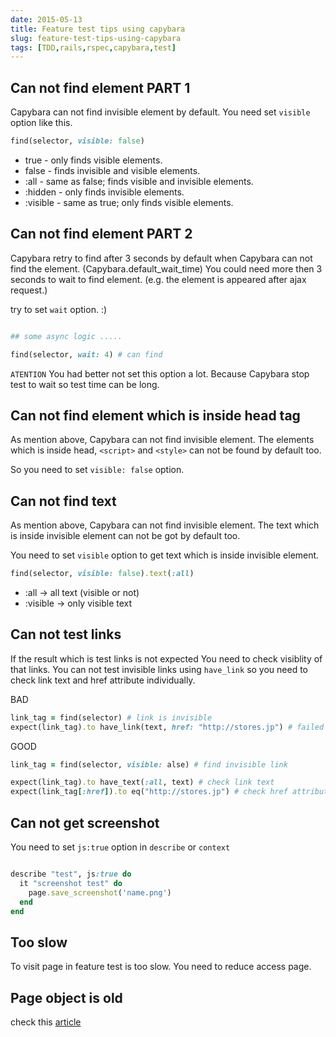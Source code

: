 ```yaml
---
date: 2015-05-13
title: Feature test tips using capybara
slug: feature-test-tips-using-capybara
tags: [TDD,rails,rspec,capybara,test]
---
```


##  Can not find element PART 1

Capybara can not find invisible element by default.
You need set `visible` option like this.

```ruby
find(selector, visible: false)
```

* true - only finds visible elements.
* false - finds invisible and visible elements.
* :all - same as false; finds visible and invisible elements.
* :hidden - only finds invisible elements.
* :visible - same as true; only finds visible elements.

##  Can not find element PART 2

Capybara retry to find after 3 seconds by default when Capybara can not find the element. (Capybara.default_wait_time)
You could need more then 3 seconds to wait to find element. (e.g. the element is appeared after ajax request.)

try to set `wait` option. :)

```ruby

## some async logic .....

find(selector, wait: 4) # can find
```

`ATENTION`
You had better not set this option a lot. Because Capybara stop test to wait so test time can be long.

## Can not find element which is inside head tag

As mention above, Capybara can not find invisible element.
The elements which is inside head, `<script>` and `<style>` can not be found by default too.

So you need to set `visible: false` option.

## Can not find text

As mention above, Capybara can not find invisible element.
The text which is inside invisible element can not be got by default too.

You need to set `visible` option to  get text which is inside invisible element.

```ruby
find(selector, visible: false).text(:all)
```

* :all → all text (visible or not)
* :visible → only visible text

## Can not test links

If the result which is test links is not expected You need to check visiblity of that links.
You can not test invisible links using `have_link` so you need to check link text and href attribute individually.

BAD

```ruby
link_tag = find(selector) # link is invisible
expect(link_tag).to have_link(text, href: "http://stores.jp") # failed
```

GOOD

```ruby
link_tag = find(selector, visible: alse) # find invisible link

expect(link_tag).to have_text(:all, text) # check link text
expect(link_tag[:href]).to eq("http://stores.jp") # check href attribute
```

## Can not get screenshot

You need to set `js:true` option in `describe` or `context`

```ruby

describe "test", js:true do
  it "screenshot test" do
    page.save_screenshot('name.png')
  end
end
```


## Too slow

To visit page in feature test is too slow.
You need to reduce access page.

## Page object is old

check this [article](http://blog.tomoyukikashiro.me/post/try-to-page-reset-capybara/)
